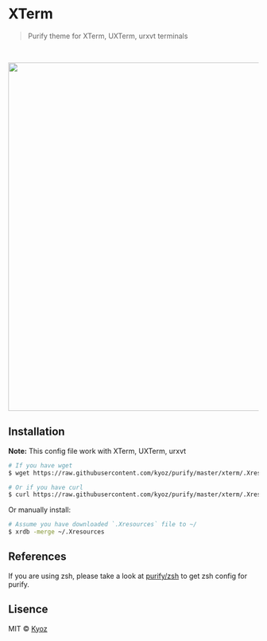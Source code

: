 # XTerm
> Purify theme for XTerm, UXTerm, urxvt terminals

<br>
<p align="center">
  <img src="https://i.imgur.com/dUAlLpP.png" width="700px">
</p>

## Installation

**Note:** This config file work with XTerm, UXTerm, urxvt

```sh
# If you have wget
$ wget https://raw.githubusercontent.com/kyoz/purify/master/xterm/.Xresources -O ~/.Xresources && xrdb -merge ~/.Xresources

# Or if you have curl
$ curl https://raw.githubusercontent.com/kyoz/purify/master/xterm/.Xresources --output ~/.Xresources && xrdb -merge ~/.Xresources
```

Or manually install:

```sh
# Assume you have downloaded `.Xresources` file to ~/
$ xrdb -merge ~/.Xresources
```

## References

If you are using zsh, please take a look at [purify/zsh](https://github.com/kyoz/purify/tree/master/zsh) to get zsh config for purify.

## Lisence
MIT © [Kyoz](mailto:banminkyoz@gmail.com)
